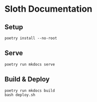# Sloth Documentation

## Setup

```shell
poetry install --no-root
```

## Serve

```shell
poetry run mkdocs serve
```

## Build & Deploy

```shell
poetry run mkdocs build
bash deploy.sh
```
